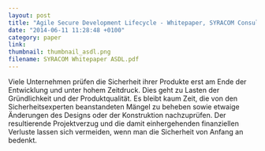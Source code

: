 ```yaml
---
layout: post
title: "Agile Secure Development Lifecycle - Whitepaper, SYRACOM Consulting AG"
date: "2014-06-11 11:28:48 +0100"
category: paper
link:
thumbnail: thumbnail_asdl.png
filename: SYRACOM Whitepaper ASDL.pdf
---
```

Viele Unternehmen prüfen die Sicherheit ihrer Produkte erst am Ende der Entwicklung und unter hohem Zeitdruck. 
Dies geht zu Lasten der Gründlichkeit und der Produktqualität. Es bleibt kaum Zeit, die von den Sicherheitsexperten 
beanstandeten Mängel zu beheben sowie etwaige Änderungen des Designs oder der Konstruktion nachzuprüfen. Der 
resultierende Projektverzug und die damit einhergehenden finanziellen Verluste lassen sich vermeiden, 
wenn man die Sicherheit von Anfang an bedenkt.
